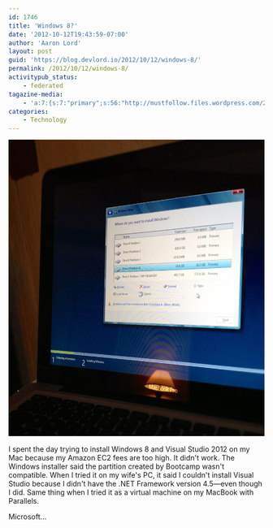 ```yaml
---
id: 1746
title: 'Windows 8?'
date: '2012-10-12T19:43:59-07:00'
author: 'Aaron Lord'
layout: post
guid: 'https://blog.devlord.io/2012/10/12/windows-8/'
permalink: /2012/10/12/windows-8/
activitypub_status:
    - federated
tagazine-media:
    - 'a:7:{s:7:"primary";s:56:"http://mustfollow.files.wordpress.com/2012/10/image1.jpg";s:6:"images";a:1:{s:56:"http://mustfollow.files.wordpress.com/2012/10/image1.jpg";a:6:{s:8:"file_url";s:56:"http://mustfollow.files.wordpress.com/2012/10/image1.jpg";s:5:"width";i:1440;s:6:"height";i:1440;s:4:"type";s:5:"image";s:4:"area";i:2073600;s:9:"file_path";b:0;}}s:6:"videos";a:0:{}s:11:"image_count";i:1;s:6:"author";s:8:"28099389";s:7:"blog_id";s:8:"28571045";s:9:"mod_stamp";s:19:"2012-10-13 03:49:51";}'
categories:
    - Technology
---
```


<a href="/assets/img/2012/10/image1.jpg"><img class="alignnone size-full wp-image-1748" title="image" alt="" src="/assets/img/2012/10/image1.jpg" height="584" width="584" /></a>

I spent the day trying to install Windows 8 and Visual Studio 2012 on my Mac because my Amazon EC2 fees are too high. It didn't work. The Windows installer said the partition created by Bootcamp wasn't compatible. When I tried it on my wife's PC, it said I couldn't install Visual Studio because I didn't have the .NET Framework version 4.5—even though I did. Same thing when I tried it as a virtual machine on my MacBook with Parallels.

Microsoft…